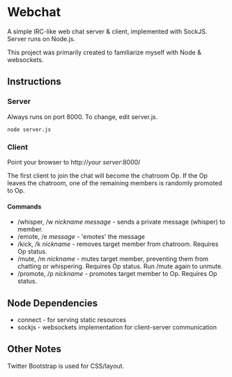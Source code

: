# Webchat

A simple IRC-like web chat server & client, implemented with SockJS.  Server runs on Node.js.

This project was primarily created to familiarize myself with Node & websockets.

## Instructions

### Server

Always runs on port 8000.  To change, edit server.js.

    node server.js

### Client

Point your browser to http://_your server_:8000/

The first client to join the chat will become the chatroom Op.  If the Op leaves the chatroom, one of the remaining members is randomly promoted to Op.

#### Commands

* /whisper, /w _nickname_ _message_ - sends a private message (whisper) to member.
* /emote, /e _message_ - 'emotes' the message
* /kick, /k _nickname_ - removes target member from chatroom.  Requires Op status.
* /mute, /m _nickname_ - mutes target member, preventing them from chatting or whispering.  Requires Op status.  Run /mute again to unmute.
* /promote, /p _nickname_ - promotes target member to Op.  Requires Op status.

## Node Dependencies

* connect - for serving static resources
* sockjs - websockets implementation for client-server communication

## Other Notes

Twitter Bootstrap is used for CSS/layout.
